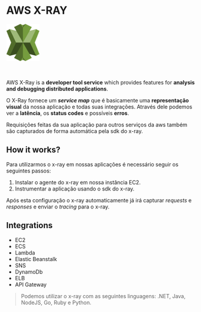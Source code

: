 # AWS X-RAY

<img height=100px; alt="x-ray_logo" src="../../../images/x-ray.png" />

<p>&nbsp;</p>

AWS X-Ray is a **developer tool service** which provides features for **analysis and debugging distributed applications**.

O X-Ray fornece um ***service map*** que é basicamente uma **representação visual** da nossa aplicação e todas suas integrações. Através dele podemos ver a **latência**, os **status codes** e possíveis **erros**.

Requisições feitas da sua aplicação para outros serviços da aws também são capturados de forma automática pela sdk do x-ray.

## How it works?

Para utilizarmos o x-ray em nossas aplicações é necessário seguir os seguintes passos:

1. Instalar o agente do x-ray em nossa instância EC2.
2. Instrumentar a aplicação usando o sdk do x-ray.

Após esta configuração o x-ray automaticamente já irá capturar *requests* e *responses* e enviar o *tracing* para o x-ray.

## Integrations

- EC2
- ECS
- Lambda
- Elastic Beanstalk
- SNS
- DynamoDb
- ELB
- API Gateway

> Podemos utilizar o x-ray com as seguintes linguagens: .NET, Java, NodeJS, Go, Ruby e Python.